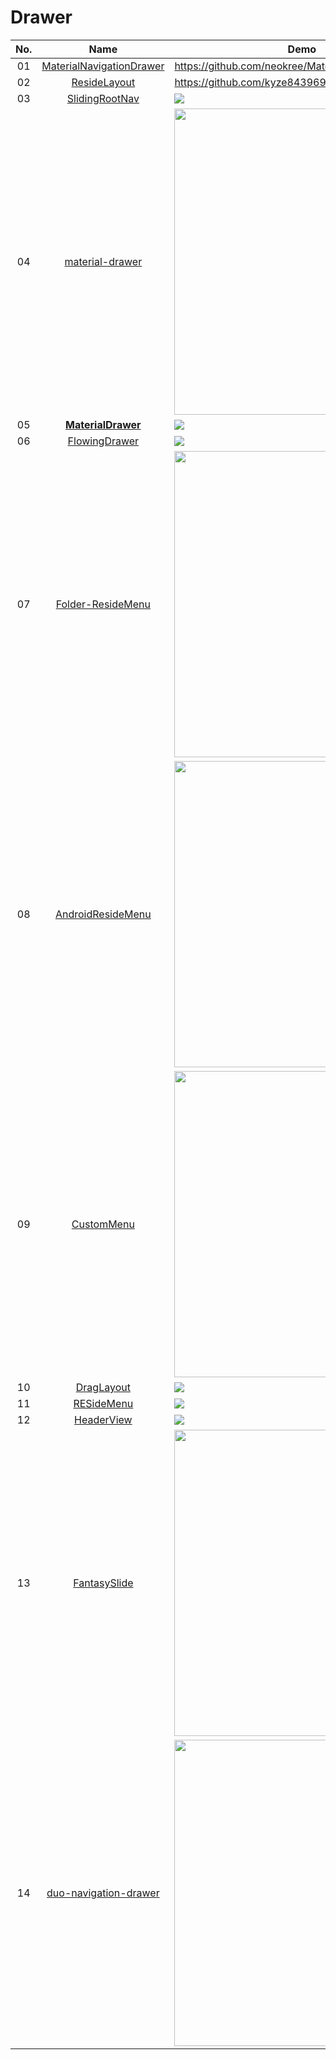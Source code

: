 Drawer
======================
No. | Name | Demo
:---: | :---: | ---
01| [MaterialNavigationDrawer](https://github.com/neokree/MaterialNavigationDrawer) | https://github.com/neokree/MaterialNavigationDrawer
02| [ResideLayout](https://github.com/kyze8439690/ResideLayout) | https://github.com/kyze8439690/ResideLayout
03| [SlidingRootNav](https://github.com/yarolegovich/SlidingRootNav) | ![](https://github.com/yarolegovich/SlidingRootNav/raw/master/art/sample.gif)
04| [material-drawer](https://github.com/HeinrichReimer/material-drawer) | <img src="https://camo.githubusercontent.com/9afa4861f4714b7d456296b9b5bcad30de0fa341/687474703a2f2f692e696d6775722e636f6d2f754857396f4f682e706e67" width="250" height="490"> 
05| **[MaterialDrawer](https://github.com/mikepenz/MaterialDrawer)** | ![](https://raw.githubusercontent.com/mikepenz/MaterialDrawer/develop/DEV/github/screenshots1.jpg)
06| [FlowingDrawer](https://github.com/mxn21/FlowingDrawer) | ![](https://camo.githubusercontent.com/a7131784a75e6f07646108b8304b0a0d4efd306b/687474703a2f2f62616f62616f6c6f7665796f752e636f6d2f666c6f77696e676472617765722e676966)
07| [Folder-ResideMenu](https://github.com/dkmeteor/Folder-ResideMenu) | <img src="https://github.com/dkmeteor/Folder-ResideMenu/raw/master/Folder-residemenu.gif" width="250" height="490">
08| [AndroidResideMenu](https://github.com/SpecialCyCi/AndroidResideMenu) | <img src="https://github.com/SpecialCyCi/AndroidResideMenu/raw/master/2.gif" width="250" height="490">
09| [CustomMenu](https://github.com/flyfei/CustomMenu) | <img src="https://github.com/flyfei/CustomMenu/raw/master/resources/only_left_menu.gif" width="250" height="490">
10| [DragLayout](https://github.com/BlueMor/DragLayout) | ![](https://github.com/BlueMor/DragLayout/raw/master/screenshots/123.gif)
11| [RESideMenu](https://github.com/romaonthego/RESideMenu) | ![](https://github.com/romaonthego/RESideMenu/raw/master/Screenshot.png)
12| [HeaderView](https://github.com/rebus007/HeaderView) | ![](https://raw.githubusercontent.com/rebus007/HeaderView/master/img/screen.png)
13| [FantasySlide](https://github.com/mzule/FantasySlide) | <img src="https://raw.githubusercontent.com/mzule/FantasySlide/master/sample.gif" width="250" height="490">
14| [duo-navigation-drawer](https://github.com/PSD-Company/duo-navigation-drawer) | <img src="https://camo.githubusercontent.com/930d8161fb9d1c90beb93731fba70a14eee414c3/68747470733a2f2f6a2e676966732e636f6d2f7667797272562e676966" width="250" height="490">
